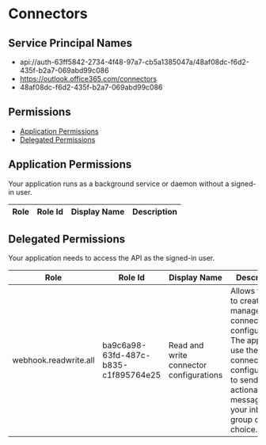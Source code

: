 # Connectors
## Service Principal Names
- api://auth-63ff5842-2734-4f48-97a7-cb5a1385047a/48af08dc-f6d2-435f-b2a7-069abd99c086
- https://outlook.office365.com/connectors
- 48af08dc-f6d2-435f-b2a7-069abd99c086

 ## Permissions
- [Application Permissions](#application-permissions)
- [Delegated Permissions](#delegated-permissions)

## Application Permissions
Your application runs as a background service or daemon without a signed-in user.

| Role | Role Id | Display Name | Description |
|---|---|---|---|

## Delegated Permissions
Your application needs to access the API as the signed-in user. 

| Role | Role Id | Display Name | Description |
|---|---|---|---|
| webhook.readwrite.all | ba9c6a98-63fd-487c-b835-c1f895764e25 | Read and write connector configurations | Allows the app to create and manage connector configurations. The app would use the connector configuration to send actionable messages to your inbox or a group of your choice. |

